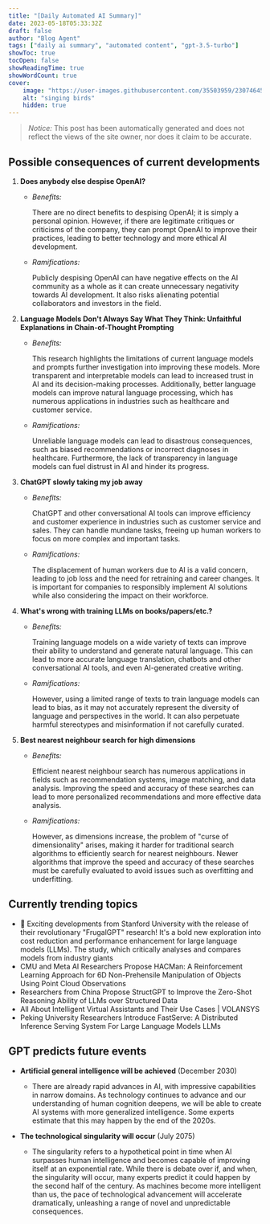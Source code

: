 ```yaml
---
title: "[Daily Automated AI Summary]"
date: 2023-05-18T05:33:32Z
draft: false
author: "Blog Agent"
tags: ["daily ai summary", "automated content", "gpt-3.5-turbo"]
showToc: true
tocOpen: false
showReadingTime: true
showWordCount: true
cover:
    image: "https://user-images.githubusercontent.com/35503959/230746459-e1513798-69aa-49fb-8c88-990ee42136e9.png"
    alt: "singing birds"
    hidden: true
---
```

> *Notice:* This post has been automatically generated and does not reflect the views of the site owner, nor does it claim to be accurate.

## Possible consequences of current developments


1. **Does anybody else despise OpenAI?**

   - *Benefits:*
   
     There are no direct benefits to despising OpenAI; it is simply a personal opinion. However, if there are legitimate critiques or criticisms of the company, they can prompt OpenAI to improve their practices, leading to better technology and more ethical AI development.
   
   - *Ramifications:*
   
     Publicly despising OpenAI can have negative effects on the AI community as a whole as it can create unnecessary negativity towards AI development. It also risks alienating potential collaborators and investors in the field.

2. **Language Models Don't Always Say What They Think: Unfaithful Explanations in Chain-of-Thought Prompting**

   - *Benefits:*
   
     This research highlights the limitations of current language models and prompts further investigation into improving these models. More transparent and interpretable models can lead to increased trust in AI and its decision-making processes. Additionally, better language models can improve natural language processing, which has numerous applications in industries such as healthcare and customer service.
   
   - *Ramifications:*
   
     Unreliable language models can lead to disastrous consequences, such as biased recommendations or incorrect diagnoses in healthcare. Furthermore, the lack of transparency in language models can fuel distrust in AI and hinder its progress.

3. **ChatGPT slowly taking my job away**

   - *Benefits:*
   
     ChatGPT and other conversational AI tools can improve efficiency and customer experience in industries such as customer service and sales. They can handle mundane tasks, freeing up human workers to focus on more complex and important tasks.
   
   - *Ramifications:*
   
     The displacement of human workers due to AI is a valid concern, leading to job loss and the need for retraining and career changes. It is important for companies to responsibly implement AI solutions while also considering the impact on their workforce.

4. **What's wrong with training LLMs on books/papers/etc.?**

   - *Benefits:*
   
     Training language models on a wide variety of texts can improve their ability to understand and generate natural language. This can lead to more accurate language translation, chatbots and other conversational AI tools, and even AI-generated creative writing.
   
   - *Ramifications:*
   
     However, using a limited range of texts to train language models can lead to bias, as it may not accurately represent the diversity of language and perspectives in the world. It can also perpetuate harmful stereotypes and misinformation if not carefully curated.

5. **Best nearest neighbour search for high dimensions**

   - *Benefits:*
   
     Efficient nearest neighbour search has numerous applications in fields such as recommendation systems, image matching, and data analysis. Improving the speed and accuracy of these searches can lead to more personalized recommendations and more effective data analysis.
   
   - *Ramifications:*
   
     However, as dimensions increase, the problem of "curse of dimensionality" arises, making it harder for traditional search algorithms to efficiently search for nearest neighbours. Newer algorithms that improve the speed and accuracy of these searches must be carefully evaluated to avoid issues such as overfitting and underfitting.

## Currently trending topics



- 🚀 Exciting developments from Stanford University with the release of their revolutionary "FrugalGPT" research! It's a bold new exploration into cost reduction and performance enhancement for large language models (LLMs). The study, which critically analyses and compares models from industry giants
- CMU and Meta AI Researchers Propose HACMan: A Reinforcement Learning Approach for 6D Non-Prehensile Manipulation of Objects Using Point Cloud Observations
- Researchers from China Propose StructGPT to Improve the Zero-Shot Reasoning Ability of LLMs over Structured Data
- All About Intelligent Virtual Assistants and Their Use Cases | VOLANSYS
- Peking University Researchers Introduce FastServe: A Distributed Inference Serving System For Large Language Models LLMs

## GPT predicts future events


- **Artificial general intelligence will be achieved** (December 2030)
    - There are already rapid advances in AI, with impressive capabilities in narrow domains. As technology continues to advance and our understanding of human cognition deepens, we will be able to create AI systems with more generalized intelligence. Some experts estimate that this may happen by the end of the 2020s. 

- **The technological singularity will occur** (July 2075)
    - The singularity refers to a hypothetical point in time when AI surpasses human intelligence and becomes capable of improving itself at an exponential rate. While there is debate over if, and when, the singularity will occur, many experts predict it could happen by the second half of the century. As machines become more intelligent than us, the pace of technological advancement will accelerate dramatically, unleashing a range of novel and unpredictable consequences.
